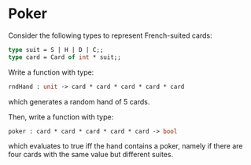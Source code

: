 # Poker

Consider the following types to represent French-suited cards:
```ocaml
type suit = S | H | D | C;;
type card = Card of int * suit;;
```

Write a function with type:
```ocaml
rndHand : unit -> card * card * card * card * card
```
which generates a random hand of 5 cards.

Then, write a function with type:
```ocaml
poker : card * card * card * card * card -> bool
```
which evaluates to true iff the hand contains a poker,
namely if there are four cards with the same value but different suites.


